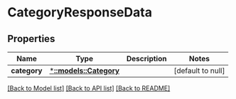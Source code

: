 # CategoryResponseData

## Properties
Name | Type | Description | Notes
------------ | ------------- | ------------- | -------------
**category** | [***::models::Category**](Category.md) |  | [default to null]

[[Back to Model list]](../README.md#documentation-for-models) [[Back to API list]](../README.md#documentation-for-api-endpoints) [[Back to README]](../README.md)


